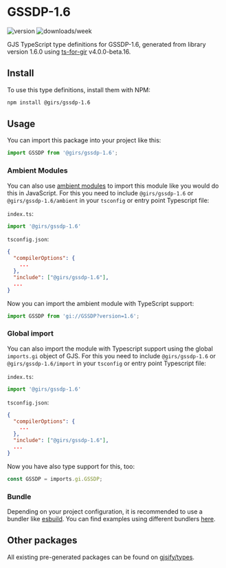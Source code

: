 
# GSSDP-1.6

![version](https://img.shields.io/npm/v/@girs/gssdp-1.6)
![downloads/week](https://img.shields.io/npm/dw/@girs/gssdp-1.6)


GJS TypeScript type definitions for GSSDP-1.6, generated from library version 1.6.0 using [ts-for-gir](https://github.com/gjsify/ts-for-gir) v4.0.0-beta.16.


## Install

To use this type definitions, install them with NPM:
```bash
npm install @girs/gssdp-1.6
```

## Usage

You can import this package into your project like this:
```ts
import GSSDP from '@girs/gssdp-1.6';
```

### Ambient Modules

You can also use [ambient modules](https://github.com/gjsify/ts-for-gir/tree/main/packages/cli#ambient-modules) to import this module like you would do this in JavaScript.
For this you need to include `@girs/gssdp-1.6` or `@girs/gssdp-1.6/ambient` in your `tsconfig` or entry point Typescript file:

`index.ts`:
```ts
import '@girs/gssdp-1.6'
```

`tsconfig.json`:
```json
{
  "compilerOptions": {
    ...
  },
  "include": ["@girs/gssdp-1.6"],
  ...
}
```

Now you can import the ambient module with TypeScript support: 

```ts
import GSSDP from 'gi://GSSDP?version=1.6';
```

### Global import

You can also import the module with Typescript support using the global `imports.gi` object of GJS.
For this you need to include `@girs/gssdp-1.6` or `@girs/gssdp-1.6/import` in your `tsconfig` or entry point Typescript file:

`index.ts`:
```ts
import '@girs/gssdp-1.6'
```

`tsconfig.json`:
```json
{
  "compilerOptions": {
    ...
  },
  "include": ["@girs/gssdp-1.6"],
  ...
}
```

Now you have also type support for this, too:

```ts
const GSSDP = imports.gi.GSSDP;
```

### Bundle

Depending on your project configuration, it is recommended to use a bundler like [esbuild](https://esbuild.github.io/). You can find examples using different bundlers [here](https://github.com/gjsify/ts-for-gir/tree/main/examples).

## Other packages

All existing pre-generated packages can be found on [gjsify/types](https://github.com/gjsify/types).

